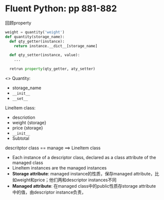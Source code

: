 # Fluent Python: pp 881-882

回顾property

````python
weight = quantity('weight')
def quantity(storage_name):
  def qty_getter(instance):
    return instance.__dict__[storage_name]
  
  def qty_setter(instance, value):
    ...
  
  retrun property(qty_getter, aty_setter)
````

<<descriptor>> Quantity:

- storage_name
- `__init__`
- `__set__`

LineItem class:

- descriotion
- weight {storage}
- price {storage}
- `__init__`
- Subtotal

descritptor class == manage ==> LineItem class

- Each instance of a descriptor class, declared as a class attribute of the managed class
- LineItem instances are the managed instances 
- **Storage attribute**: managed instance的性质，保存managed attribute，比如weight和price；他们两和descriptor instances不同
- **Managed attribute**: 在managed class中的public性质存storage attribute中的值，由descriptor instance负责，

